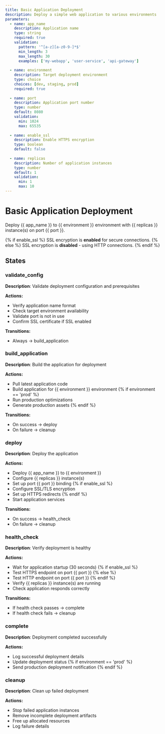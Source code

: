 ```yaml
---
title: Basic Application Deployment
description: Deploy a simple web application to various environments
parameters:
  - name: app_name
    description: Application name
    type: string
    required: true
    validation:
      pattern: '^[a-z][a-z0-9-]*$'
      min_length: 3
      max_length: 30
      examples: ['my-webapp', 'user-service', 'api-gateway']
    
  - name: environment
    description: Target deployment environment
    type: choice
    choices: [dev, staging, prod]
    required: true
    
  - name: port
    description: Application port number
    type: number
    default: 8080
    validation:
      min: 1024
      max: 65535
      
  - name: enable_ssl
    description: Enable HTTPS encryption
    type: boolean
    default: false
    
  - name: replicas
    description: Number of application instances
    type: number
    default: 1
    validation:
      min: 1
      max: 10
---
```


# Basic Application Deployment

Deploy {{ app_name }} to {{ environment }} environment with {{ replicas }} instance(s) on port {{ port }}.

{% if enable_ssl %}
SSL encryption is **enabled** for secure connections.
{% else %}
SSL encryption is **disabled** - using HTTP connections.
{% endif %}

## States

### validate_config
**Description**: Validate deployment configuration and prerequisites

**Actions:**
- Verify application name format
- Check target environment availability  
- Validate port is not in use
- Confirm SSL certificate if SSL enabled

**Transitions:**
- Always → build_application

### build_application
**Description**: Build the application for deployment

**Actions:**
- Pull latest application code
- Build application for {{ environment }} environment
{% if environment == 'prod' %}
- Run production optimizations
- Generate production assets
{% endif %}

**Transitions:**
- On success → deploy
- On failure → cleanup

### deploy
**Description**: Deploy the application

**Actions:**
- Deploy {{ app_name }} to {{ environment }}
- Configure {{ replicas }} instance(s)
- Set up port {{ port }} binding
{% if enable_ssl %}
- Configure SSL/TLS encryption
- Set up HTTPS redirects
{% endif %}
- Start application services

**Transitions:**
- On success → health_check
- On failure → cleanup

### health_check
**Description**: Verify deployment is healthy

**Actions:**
- Wait for application startup (30 seconds)
{% if enable_ssl %}
- Test HTTPS endpoint on port {{ port }}
{% else %}
- Test HTTP endpoint on port {{ port }}
{% endif %}
- Verify {{ replicas }} instance(s) are running
- Check application responds correctly

**Transitions:**
- If health check passes → complete
- If health check fails → cleanup

### complete
**Description**: Deployment completed successfully

**Actions:**
- Log successful deployment details
- Update deployment status
{% if environment == 'prod' %}
- Send production deployment notification
{% endif %}

### cleanup
**Description**: Clean up failed deployment

**Actions:**
- Stop failed application instances
- Remove incomplete deployment artifacts
- Free up allocated resources
- Log failure details